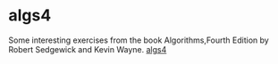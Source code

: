 # algs4
Some interesting exercises from the book Algorithms,Fourth Edition by Robert Sedgewick and Kevin Wayne.
[algs4]("http://img4.douban.com/lpic/s24409638.jpg")
